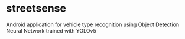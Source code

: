# streetsense
Android application for vehicle type recognition using Object Detection Neural Network trained with YOLOv5
